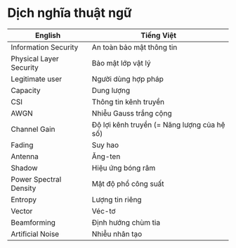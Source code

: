 # Dịch nghĩa thuật ngữ

| English                 | Tiếng Việt                                  |
| ----------------------- | ------------------------------------------- |
| Information Security    | An toàn bảo mật thông tin                   |
| Physical Layer Security | Bảo mật lớp vật lý                          |
| Legitimate user         | Người dùng hợp pháp                         |
| Capacity                | Dung lượng                                  |
| CSI                     | Thông tin kênh truyền                       |
| AWGN                    | Nhiễu Gauss trắng cộng                      |
| Channel Gain            | Độ lợi kênh truyền (= Năng lượng của hệ số) |
| Fading                  | Suy hao                                     |
| Antenna                 | Ăng-ten                                     |
| Shadow                  | Hiệu ứng bóng râm                           |
| Power Spectral Density  | Mật độ phổ công suất                        |
| Entropy                 | Lượng tin riêng                             |
| Vector                  | Véc-tơ                                      |
| Beamforming             | Định hướng chùm tia                         |
| Artificial Noise        | Nhiễu nhân tạo                              |
